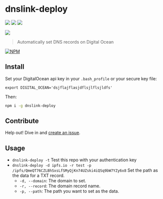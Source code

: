 # dnslink-deploy

[![](https://img.shields.io/badge/made%20by-Protocol%20Labs-blue.svg?style=flat-square)](http://ipn.io)
[![](https://img.shields.io/badge/project-IPFS-blue.svg?style=flat-square)](http://ipfs.io/)
[![](https://img.shields.io/badge/freenode-%23ipfs-blue.svg?style=flat-square)](http://webchat.freenode.net/?channels=%23ipfs)

![](https://cdn.rawgit.com/jbenet/contribute-ipfs-gif/master/img/contribute.gif)

> Automatically set DNS records on Digital Ocean

[![NPM](https://nodei.co/npm/dnslink-deploy.png)](https://nodei.co/npm/dnslink-deploy/)

## Install

Set your DigitalOcean api key in your `.bash_profile` or your secure key file:

`export DIGITAL_OCEAN='dsjflajflasjdflsjlflsjldfs'`

Then:

```sh
npm i -g dnslink-deploy
```

## Contribute

Help out! Dive in and [create an issue](//github.com/ipfs/dnslink-deploy/issues).

## Usage

* `dnslink-deploy -t` Test this repo with your authentication key
* `dnslink-deploy -d ipfs.io -r test -p /ipfs/QmeQT76CZLBhSxsLfSMyQjKn74UZski4iQSq9bW7YZy6x8` Set the path as the data for a TXT record.
    * `-d, --domain`: The domain to set.
    * `-r, --record`: The domain record name.
    * `-p, --path`: The path you want to set as the data.
